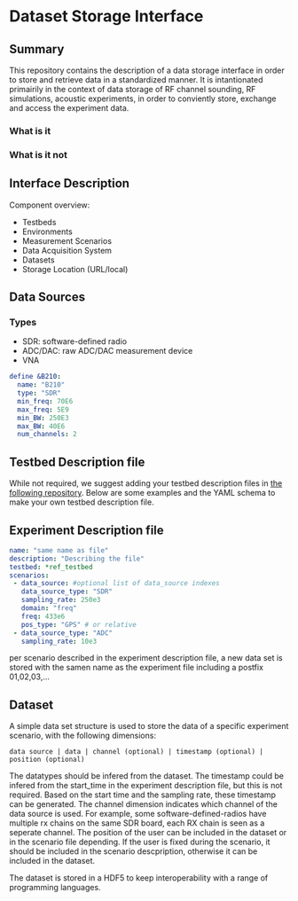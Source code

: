 # Dataset Storage Interface

## Summary 
This repository contains the description of a data storage interface in order to store and retrieve data in a standardized manner. 
It is intantionated primairily in the context of data storage of RF channel sounding, RF simulations, acoustic experiments, in order to conviently store, exchange and access the experiment data.

### What is it

### What is it not

## Interface Description

Component overview:
- Testbeds
- Environments
- Measurement Scenarios
- Data Acquisition System
- Datasets
- Storage Location (URL/local)

## Data Sources

### Types

- SDR: software-defined radio
- ADC/DAC: raw ADC/DAC measurement device
- VNA

```yaml
define &B210:
  name: "B210"
  type: "SDR"
  min_freq: 70E6
  max_freq: 5E9
  min_BW: 250E3
  max_BW: 40E6
  num_channels: 2 
```

## Testbed Description file

While not required, we suggest adding your testbed description files in [the following repository](https://github.com/6G-Testbeds/Testbed-Description-Files).
Below are some examples and the YAML schema to make your own testbed description file.

## Experiment Description file
```yaml
name: "same name as file"
description: "Describing the file"
testbed: *ref_testbed
scenarios:
 - data_source: #optional list of data_source indexes
   data_source_type: "SDR"
   sampling_rate: 250e3
   domain: "freq"
   freq: 433e6
   pos_type: "GPS" # or relative
 - data_source_type: "ADC"
   sampling_rate: 10e3
```

per scenario described in the experiment description file, a new data set is stored with the samen name as the experiment file including a postfix 01,02,03,...

## Dataset

A simple data set structure is used to store the data of a specific experiment scenario, with the following dimensions:
```
data source | data | channel (optional) | timestamp (optional) | position (optional)
```

The datatypes should be infered from the dataset. The timestamp could be infered from the start_time in the experiment description file, but this is not required.
Based on the start time and the sampling rate, these timestamp can be generated. The channel dimension indicates which channel of the data source is used. For example, some software-defined-radios have multiple rx chains on the same SDR board, each RX chain is seen as a seperate channel. The position of the user can be included in the dataset or in the scenario file depending.
If the user is fixed during the scenario, it should be included in the scenario descpription, otherwise it can be included in the dataset. 

The dataset is stored in a HDF5 to keep interoperability with a range of programming languages.

